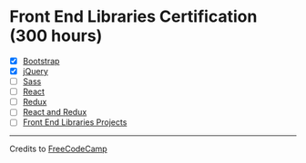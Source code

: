# Front End Libraries Certification (300 hours)

- [x] [Bootstrap](01-bootstrap#introduction-to-the-bootstrap-challenges)
- [x] [jQuery](02-jquery#introduction-to-jquery)
- [ ] [Sass](03-sass)
- [ ] [React](04-react)
- [ ] [Redux](05-redux)
- [ ] [React and Redux](06-react-and-redix)
- [ ] [Front End Libraries Projects](07-front-end-libraries-projects)

---

Credits to [FreeCodeCamp](https://www.freecodecamp.org/)
